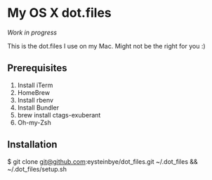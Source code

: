 My OS X dot.files
=================

*Work in progress*

This is the dot.files I use on my Mac. Might not be the right for you :)

## Prerequisites

1. Install iTerm
2. HomeBrew
3. Install rbenv
4. Install Bundler
5. brew install ctags-exuberant
6. Oh-my-Zsh

## Installation

$ git clone git@github.com:eysteinbye/dot_files.git ~/.dot_files && ~/.dot_files/setup.sh

